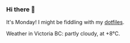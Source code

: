 ### Hi there :wave:

It's Monday! I might be fiddling with my [dotfiles](https://github.com/bewuethr/dotfiles).

Weather in Victoria BC: partly cloudy, at +8°C.
